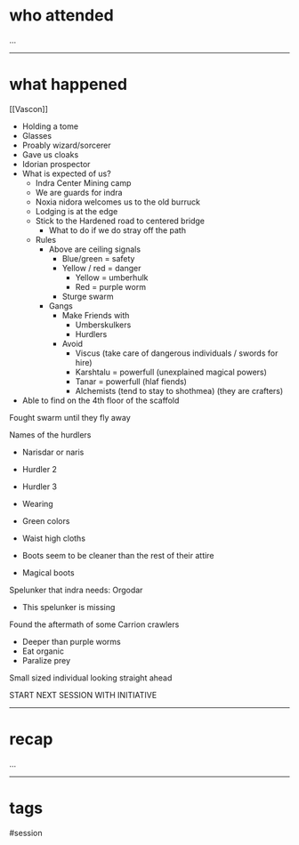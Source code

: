 # who attended

...

---
# what happened

[[Vascon]]
- Holding a tome
- Glasses
- Proably wizard/sorcerer
- Gave us cloaks
- Idorian prospector
- What is expected of us?
	- Indra Center Mining camp
	- We are guards for indra
	- Noxia nidora welcomes us to the old burruck
	- Lodging is at the edge
	- Stick to the Hardened road to centered bridge
		- What to do if we do stray off the path
	- Rules
		- Above are ceiling signals
			- Blue/green = safety
			- Yellow / red = danger
				- Yellow = umberhulk
				- Red = purple worm
			- Sturge swarm
		- Gangs
			- Make Friends with
				- Umberskulkers
				- Hurdlers
			- Avoid			
				- Viscus (take care of dangerous individuals / swords for hire)
				- Karshtalu = powerfull (unexplained magical powers)
				- Tanar = powerfull (hlaf fiends)
				- Alchemists (tend to stay to shothmea) (they are crafters)
- Able to find on the 4th floor of the scaffold

Fought swarm until they fly away

Names of the hurdlers

- Narisdar or naris
- Hurdler 2
- Hurdler 3
- Wearing

- Green colors
- Waist high cloths
- Boots seem to be cleaner than the rest of their attire

- Magical boots

Spelunker that indra needs: Orgodar

- This spelunker is missing

Found the aftermath of some Carrion crawlers

- Deeper than purple worms
- Eat organic
- Paralize prey

Small sized individual looking straight ahead

START NEXT SESSION WITH INITIATIVE

---
# recap

...

---
# tags

#session
